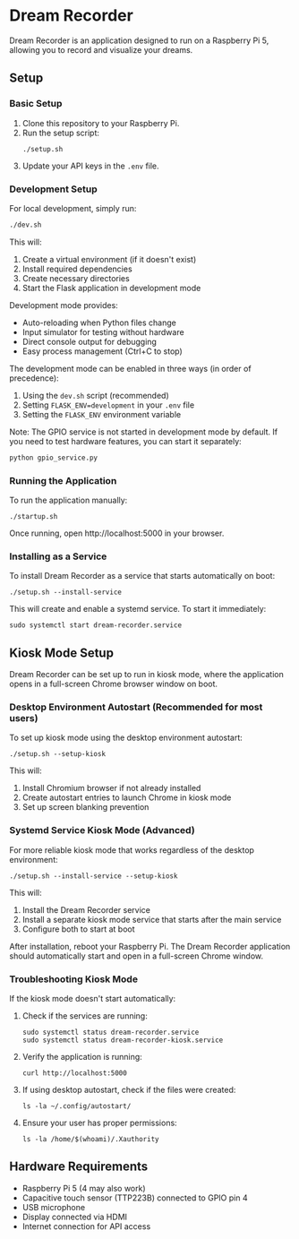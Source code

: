 # Dream Recorder

Dream Recorder is an application designed to run on a Raspberry Pi 5, allowing you to record and visualize your dreams.

## Setup

### Basic Setup

1. Clone this repository to your Raspberry Pi.
2. Run the setup script:
   ```
   ./setup.sh
   ```
3. Update your API keys in the `.env` file.

### Development Setup

For local development, simply run:
```bash
./dev.sh
```

This will:
1. Create a virtual environment (if it doesn't exist)
2. Install required dependencies
3. Create necessary directories
4. Start the Flask application in development mode

Development mode provides:
- Auto-reloading when Python files change
- Input simulator for testing without hardware
- Direct console output for debugging
- Easy process management (Ctrl+C to stop)

The development mode can be enabled in three ways (in order of precedence):
1. Using the `dev.sh` script (recommended)
2. Setting `FLASK_ENV=development` in your `.env` file
3. Setting the `FLASK_ENV` environment variable

Note: The GPIO service is not started in development mode by default. If you need to test hardware features, you can start it separately:
```bash
python gpio_service.py
```

### Running the Application

To run the application manually:
```
./startup.sh
```

Once running, open http://localhost:5000 in your browser.

### Installing as a Service

To install Dream Recorder as a service that starts automatically on boot:
```
./setup.sh --install-service
```

This will create and enable a systemd service. To start it immediately:
```
sudo systemctl start dream-recorder.service
```

## Kiosk Mode Setup

Dream Recorder can be set up to run in kiosk mode, where the application opens in a full-screen Chrome browser window on boot.

### Desktop Environment Autostart (Recommended for most users)

To set up kiosk mode using the desktop environment autostart:
```
./setup.sh --setup-kiosk
```

This will:
1. Install Chromium browser if not already installed
2. Create autostart entries to launch Chrome in kiosk mode
3. Set up screen blanking prevention

### Systemd Service Kiosk Mode (Advanced)

For more reliable kiosk mode that works regardless of the desktop environment:
```
./setup.sh --install-service --setup-kiosk
```

This will:
1. Install the Dream Recorder service
2. Install a separate kiosk mode service that starts after the main service
3. Configure both to start at boot

After installation, reboot your Raspberry Pi. The Dream Recorder application should automatically start and open in a full-screen Chrome window.

### Troubleshooting Kiosk Mode

If the kiosk mode doesn't start automatically:

1. Check if the services are running:
   ```
   sudo systemctl status dream-recorder.service
   sudo systemctl status dream-recorder-kiosk.service
   ```

2. Verify the application is running:
   ```
   curl http://localhost:5000
   ```

3. If using desktop autostart, check if the files were created:
   ```
   ls -la ~/.config/autostart/
   ```

4. Ensure your user has proper permissions:
   ```
   ls -la /home/$(whoami)/.Xauthority
   ```

## Hardware Requirements

- Raspberry Pi 5 (4 may also work)
- Capacitive touch sensor (TTP223B) connected to GPIO pin 4
- USB microphone
- Display connected via HDMI
- Internet connection for API access 